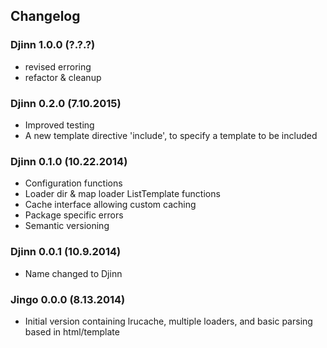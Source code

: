 ## Changelog

### Djinn 1.0.0 (?.?.?)

- revised erroring
- refactor & cleanup

### Djinn 0.2.0 (7.10.2015)

- Improved testing
- A new template directive 'include', to specify a template to be included

### Djinn 0.1.0 (10.22.2014)

- Configuration functions
- Loader dir & map loader ListTemplate functions
- Cache interface allowing custom caching
- Package specific errors
- Semantic versioning


### Djinn 0.0.1 (10.9.2014)

- Name changed to Djinn


### Jingo 0.0.0 (8.13.2014)

- Initial version containing lrucache, multiple loaders, and basic parsing based in html/template
